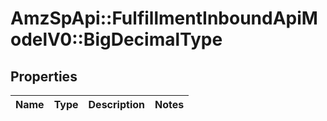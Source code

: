 # AmzSpApi::FulfillmentInboundApiModelV0::BigDecimalType

## Properties
Name | Type | Description | Notes
------------ | ------------- | ------------- | -------------

